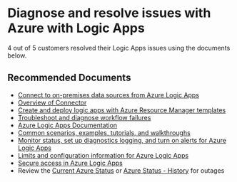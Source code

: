 <properties
	pageTitle="Diagnose and resolve issues with Azure with Logic Apps"
	description="Diagnose and resolve issues with Azure with Logic Apps"
	service=""
	resource=""
	authors="ScottAzure"
	ms.author="aaronmax"
	displayOrder=""
	selfHelpType="generic"
	supportTopicIds="32588741, 32588753, 32588756, 32588752, 32588759, 32588769, 32588750, 32588757, 32588768, 32588740, 32588755, 32588765, 32588751, 32588754, 32588761, 32588763, 32588766, 32588767, 32588748, 32588749"
	resourceTags=""
	productPesIds="15791"
	cloudEnvironments="public"
	articleId="f7517214-4e34-48f3-9ce4-3f84fb92275e"
/>

# Diagnose and resolve issues with Azure with Logic Apps

4 out of 5 customers resolved their Logic Apps issues using the documents below.<br>

## **Recommended Documents**

* [Connect to on-premises data sources from Azure Logic Apps](https://docs.microsoft.com/azure/logic-apps/logic-apps-gateway-connection)<br>
* [Overview of Connector](https://docs.microsoft.com/connectors/)<br>
* [Create and deploy logic apps with Azure Resource Manager templates](https://docs.microsoft.com/azure/logic-apps/logic-apps-create-deploy-azure-resource-manager-templates)<br>
* [Troubleshoot and diagnose workflow failures](https://docs.microsoft.com/azure/logic-apps/logic-apps-diagnosing-failures)<br>
* [Azure Logic Apps Documentation](https://docs.microsoft.com/azure/logic-apps/)<br>
* [Common scenarios, examples, tutorials, and walkthroughs](https://docs.microsoft.com/azure/logic-apps/logic-apps-examples-and-scenarios)<br>
* [Monitor status, set up diagnostics logging, and turn on alerts for Azure Logic Apps](https://docs.microsoft.com/azure/logic-apps/logic-apps-monitor-your-logic-apps)<br>
* [Limits and configuration information for Azure Logic Apps](https://docs.microsoft.com/azure/logic-apps/logic-apps-limits-and-config)<br>
* [Secure access in Azure Logic Apps](https://docs.microsoft.com/azure/logic-apps/logic-apps-securing-a-logic-app)<br>
* Review the [Current Azure Status](https://azure.microsoft.com/status/) or [Azure Status - History](https://azure.microsoft.com/status/history/) for outages
